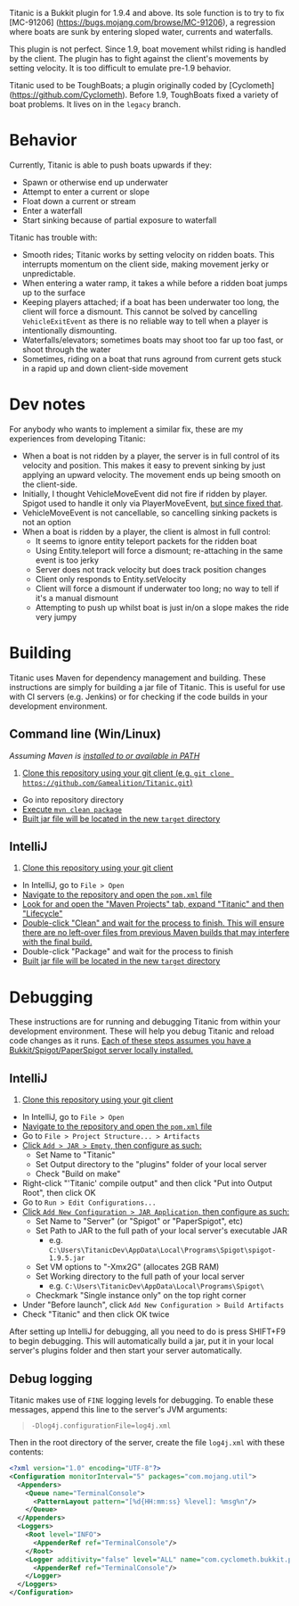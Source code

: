 Titanic is a Bukkit plugin for 1.9.4 and above. Its sole function is to try to fix [MC-91206]
(https://bugs.mojang.com/browse/MC-91206), a regression where boats are sunk by entering sloped
water, currents and waterfalls.

This plugin is not perfect. Since 1.9, boat movement whilst riding is handled by the client. The
plugin has to fight against the client's movements by setting velocity. It is too difficult to
emulate pre-1.9 behavior.

Titanic used to be ToughBoats; a plugin originally coded by [Cyclometh]
(https://github.com/Cyclometh). Before 1.9, ToughBoats fixed a variety of boat problems. It lives
on in the `legacy` branch.

# Behavior

Currently, Titanic is able to push boats upwards if they:

* Spawn or otherwise end up underwater
* Attempt to enter a current or slope
* Float down a current or stream
* Enter a waterfall
* Start sinking because of partial exposure to waterfall

Titanic has trouble with:

* Smooth rides; Titanic works by setting velocity on ridden boats. This interrupts momentum on the
  client side, making movement jerky or unpredictable.
* When entering a water ramp, it takes a while before a ridden boat jumps up to the surface
* Keeping players attached; if a boat has been underwater too long, the client will force a 
  dismount. This cannot be solved by cancelling `VehicleExitEvent` as there is no reliable way to
  tell when a player is intentionally dismounting.
* Waterfalls/elevators; sometimes boats may shoot too far up too fast, or shoot through the water
* Sometimes, riding on a boat that runs aground from current gets stuck in a rapid up and down
  client-side movement
    
# Dev notes

For anybody who wants to implement a similar fix, these are my experiences from developing Titanic:

* When a boat is not ridden by a player, the server is in full control of its velocity and position.
  This makes it easy to prevent sinking by just applying an upward velocity. The movement ends up
  being smooth on the client-side.
* Initially, I thought VehicleMoveEvent did not fire if ridden by player. Spigot used to handle it
  only via PlayerMoveEvent, [but since fixed that](https://hub.spigotmc.org/jira/browse/SPIGOT-2043).
* VehicleMoveEvent is not cancellable, so cancelling sinking packets is not an option
* When a boat is ridden by a player, the client is almost in full control:
  * It seems to ignore entity teleport packets for the ridden boat
  * Using Entity.teleport will force a dismount; re-attaching in the same event is too jerky
  * Server does not track velocity but does track position changes
  * Client only responds to Entity.setVelocity
  * Client will force a dismount if underwater too long; no way to tell if it's a manual dismount
  * Attempting to push up whilst boat is just in/on a slope makes the ride very jumpy

# Building

Titanic uses Maven for dependency management and building. These instructions are simply for
building a jar file of Titanic. This is useful for use with CI servers (e.g. Jenkins) or for
checking if the code builds in your development environment.

## Command line (Win/Linux)

*Assuming Maven is [installed to or available in PATH](https://maven.apache.org/install.html)*

1. [Clone this repository using your git client (e.g. 
`git clone https://github.com/Gamealition/Titanic.git`)](http://i.imgur.com/VB7dE6d.png)
* Go into repository directory
* [Execute `mvn clean package`](http://i.imgur.com/UOzULcl.png)
* [Built jar file will be located in the new `target` directory](http://i.imgur.com/bDGVDwW.png)

## IntelliJ

1. [Clone this repository using your git client](http://i.imgur.com/VB7dE6d.png)
* In IntelliJ, go to `File > Open`
* [Navigate to the repository and open the `pom.xml` file](http://i.imgur.com/zcVkyAm.png)
* [Look for and open the "Maven Projects" tab, expand "Titanic" and then "Lifecycle"](http://i.imgur.com/TB3Ab4T.png)
* [Double-click "Clean" and wait for the process to finish. This will ensure there are no left-over
files from previous Maven builds that may interfere with the final build.](http://i.imgur.com/Lx5yPdc.png)
* Double-click "Package" and wait for the process to finish
* [Built jar file will be located in the new `target` directory](http://i.imgur.com/bDGVDwW.png)

# Debugging

These instructions are for running and debugging Titanic from within your development environment.
These will help you debug Titanic and reload code changes as it runs. [Each of these steps assumes
you have a Bukkit/Spigot/PaperSpigot server locally installed.](http://i.imgur.com/q0B28cR.png)

## IntelliJ

1. [Clone this repository using your git client](http://i.imgur.com/VB7dE6d.png)
* In IntelliJ, go to `File > Open`
* [Navigate to the repository and open the `pom.xml` file](http://i.imgur.com/zcVkyAm.png)
* Go to `File > Project Structure... > Artifacts`
* [Click `Add > JAR > Empty`, then configure as such:](http://i.imgur.com/kXsbr3C.png)
    * Set Name to "Titanic"
    * Set Output directory to the "plugins" folder of your local server
    * Check "Build on make"
* Right-click "'Titanic' compile output" and then click "Put into Output Root", then click OK
* Go to `Run > Edit Configurations...`
* [Click `Add New Configuration > JAR Application`, then configure as such:](http://i.imgur.com/smuYOFs.png)
    * Set Name to "Server" (or "Spigot" or "PaperSpigot", etc)
    * Set Path to JAR to the full path of your local server's executable JAR
        * e.g. `C:\Users\TitanicDev\AppData\Local\Programs\Spigot\spigot-1.9.5.jar`
    * Set VM options to "-Xmx2G" (allocates 2GB RAM)
    * Set Working directory to the full path of your local server
        * e.g. `C:\Users\TitanicDev\AppData\Local\Programs\Spigot\`
    * Checkmark "Single instance only" on the top right corner
* Under "Before launch", click `Add New Configuration > Build Artifacts`
* Check "Titanic" and then click OK twice

After setting up IntelliJ for debugging, all you need to do is press SHIFT+F9 to begin debugging.
This will automatically build a jar, put it in your local server's plugins folder and then start
your server automatically.

## Debug logging

Titanic makes use of `FINE` logging levels for debugging. To enable these messages, append this line
to the server's JVM arguments:

> `-Dlog4j.configurationFile=log4j.xml`

Then in the root directory of the server, create the file `log4j.xml` with these contents:

```xml
<?xml version="1.0" encoding="UTF-8"?>
<Configuration monitorInterval="5" packages="com.mojang.util">
  <Appenders>
    <Queue name="TerminalConsole">
      <PatternLayout pattern="[%d{HH:mm:ss} %level]: %msg%n"/>
    </Queue>
  </Appenders>
  <Loggers>
    <Root level="INFO">
      <AppenderRef ref="TerminalConsole"/>
    </Root>
    <Logger additivity="false" level="ALL" name="com.cyclometh.bukkit.plugins.toughboats.Titanic">
      <AppenderRef ref="TerminalConsole"/>
    </Logger>
  </Loggers>
</Configuration>
```